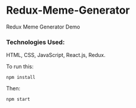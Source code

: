 # Redux-Meme-Generator
Redux Meme Generator Demo


### Technologies Used:

HTML, CSS, JavaScript, React.js, Redux.

To run this:

    npm install
    
Then:

    npm start
